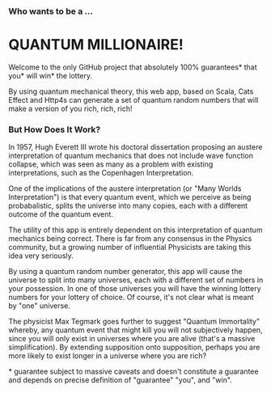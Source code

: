 ### Who wants to be a ...
# QUANTUM MILLIONAIRE!

Welcome to the only GitHub project that absolutely 100% guarantees* that you* will win* the lottery.

By using quantum mechanical theory, this web app, based on Scala, Cats Effect and Http4s can generate a set of quantum random numbers that will make a version of you rich, rich, rich!

### But How Does It Work?

In 1957, Hugh Everett III wrote his doctoral dissertation proposing an austere interpretation of quantum mechanics that does not include wave function collapse, which was seen as many as a problem with existing interpretations, such as the Copenhagen Interpretation.  

One of the implications of the austere interpretation (or "Many Worlds Interpretation") is that every quantum event, which we perceive as being probabalistic, splits the universe into many copies, each with a different outcome of the quantum event.  

The utility of this app is entirely dependent on this interpretation of quantum mechanics being correct. There is far from any consensus in the Physics community, but a growing number of influential Physicists are taking this idea very seriously.  

By using a quantum random number generator, this app will cause the universe to split into many universes, each with a different set of numbers in your possession. In one of those universes you will have the winning lottery numbers for your lottery of choice. Of course, it's not clear what is meant by "one" universe.  

The physicist Max Tegmark goes further to suggest "Quantum Immortality" whereby, any quantum event that might kill you will not subjectively happen, since you will only exist in universes where you are alive (that's a massive simplification). By extending supposition onto supposition, perhaps you are more likely to exist longer in a universe where you are rich?




















\* guarantee subject to massive caveats and doesn't constitute a guarantee and depends on precise definition of "guarantee" "you", and "win".